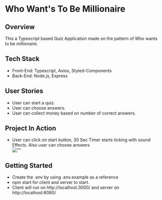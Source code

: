# Who Want's To Be Millionaire

## Overview
This a Typescript based Quiz Application made on the pattern of Who wants to be millionaire.

## Tech Stack
  - Front-End: Typescript, Axios, Styled-Components
  - Back-End: Node.js, Express

## User Stories
  - User can start a quiz.
  - User can choose answers.
  - User can collect money based on number of correct answers.

## Project In Action
- User can click on start button, 30 Sec Timer starts ticking with sound Effects. Also user can choose answers<br />
![""](https://raw.githubusercontent.com/saurabhdabas/WhoWantsToBeMillionarie-Built-in-Typescript/c417fbe4e53f7011bcce022ea73ec25954463045/client/docs/quiz.gif)

## Getting Started 
- Create the .env by using .env.example as a reference
- npm start for client and server to start.
- Client will run on http://localhost:3000/ and server on http://localhost:8080/
